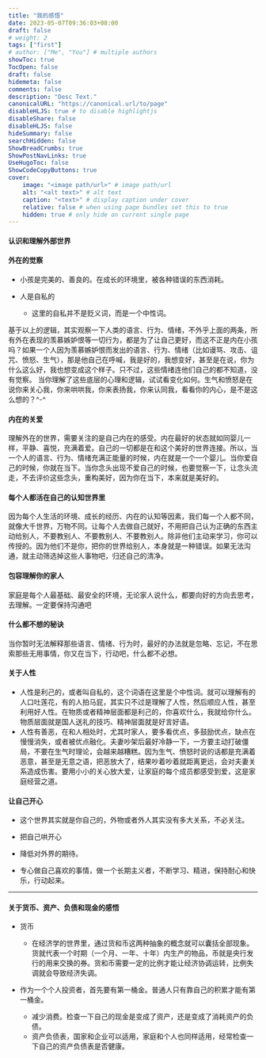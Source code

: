 ```yaml
---
title: "我的感悟"
date: 2023-05-07T09:36:03+08:00
draft: false
# weight: 2
tags: ["first"]
# author: ["Me", "You"] # multiple authors
showToc: true
TocOpen: false
draft: false
hidemeta: false
comments: false
description: "Desc Text."
canonicalURL: "https://canonical.url/to/page"
disableHLJS: true # to disable highlightjs
disableShare: false
disableHLJS: false
hideSummary: false
searchHidden: false
ShowBreadCrumbs: true
ShowPostNavLinks: true
UseHugoToc: false
ShowCodeCopyButtons: true
cover:
    image: "<image path/url>" # image path/url
    alt: "<alt text>" # alt text
    caption: "<text>" # display caption under cover
    relative: false # when using page bundles set this to true
    hidden: true # only hide on current single page
---
```


#### 认识和理解外部世界



#### 外在的觉察

* 小孩是完美的、善良的。在成长的环境里，被各种错误的东西消耗。

* 人是自私的

  * 这里的自私并不是贬义词，而是一个中性词。

    

基于以上的逻辑，其实观察一下人类的语言、行为、情绪，不外乎上面的两条，所有外在表现的羡慕嫉妒恨等一切行为，都是为了让自己更好，而这不正是内在小孩吗？如果一个人因为羡慕嫉妒恨而发出的语言、行为、情绪（比如谩骂、攻击、诅咒、愤怒、生气），那是他自己在呼喊，我是好的，我想变好，甚至是在说，你为什么这么好，我也想变成这个样子。只不过，这些情绪连他们自己的都不知道，没有觉察。 当你理解了这些底层的心理和逻辑，试试看变化如何。生气和愤怒是在说你来关心我，你来哄哄我，你来表扬我，你来认同我，看看你的内心，是不是这么想的？^-^

#### 内在的关爱

理解外在的世界，需要关注的是自己内在的感受。内在最好的状态就如同婴儿一样，平静、喜悦，充满着爱。自己的一切都是在和这个美好的世界连接。所以，当一个人的语言、行为、情绪充满正能量的时候，内在就是一个一个婴儿。当你爱自己的时候，你就在当下。当你念头出现不爱自己的时候，也要觉察一下，让念头流走，不去评价这些念头，重构美好，因为你在当下，本来就是美好的。

#### 每个人都活在自己的认知世界里

因为每个人生活的环境、成长的经历、内在的认知等因素，我们每一个人都不同，就像大千世界，万物不同。让每个人去做自己就好，不用把自己认为正确的东西主动给别人，不要教别人、不要教别人、不要教别人。除非他们主动来学习，你可以传授的。因为他们不是你，把你的世界给别人，本身就是一种错误。如果无法沟通，就主动筛选掉这些人事物吧，归还自己的清净。

#### 包容理解你的家人

家庭是每个人最基础、最安全的环境，无论家人说什么，都要向好的方向去思考，去理解。一定要保持沟通吧

#### 什么都不想的秘诀

当你暂时无法解释那些语言、情绪、行为时，最好的办法就是忽略、忘记，不在思索那些无用事情，你又在当下，行动吧，什么都不必想。

#### 关于人性

* 人性是利己的，或者叫自私的，这个词语在这里是个中性词。就可以理解有的人口吐莲花，有的人拍马屁，其实只不过是理解了人性，然后顺应人性，甚至利用好人性。在物质或者精神层面都是利己的，你喜欢什么，我就给你什么。物质层面就是国人送礼的技巧、精神层面就是好言好语。
* 人性有善恶，在和人相处时，尤其时家人，要多看优点，多鼓励优点，缺点在慢慢消失，或者被优点融化。夫妻吵架后最好冷静一下，一方要主动打破僵局，不要在生气时理论，会越来越糟糕。因为生气、愤怒时说的话都是充满着恶意，甚至是无意之语，把恶放大了，结果吵着吵着就距离更远，会对夫妻关系造成伤害。要用小小的关心放大爱，让家庭的每个成员都感受到爱，这是家庭经营之道。

#### 让自己开心

* 这个世界其实就是你自己的，外物或者外人其实没有多大关系，不必关注。
* 把自己哄开心
* 降低对外界的期待。

* 专心做自己喜欢的事情，做一个长期主义者，不断学习、精进，保持耐心和快乐，行动起来。

***

#### 关于货币、资产、负债和现金的感悟

* 货币   
  * 在经济学的世界里，通过货和币这两种抽象的概念就可以囊括全部现象。货就代表一个时期（一个月、一年、十年）内生产的物品，币就是央行发行的用来交换的券。货和币需要一定的比例才能让经济协调运转，比例失调就会导致经济失调。

* 作为一个个人投资者，首先要有第一桶金。普通人只有靠自己的积累才能有第一桶金。
  * 减少消费。检查一下自己的现金是变成了资产，还是变成了消耗资产的负债。
  * 资产负债表，国家和企业可以适用，家庭和个人也同样适用，经常检查一下自己的资产负债表是否健康。

